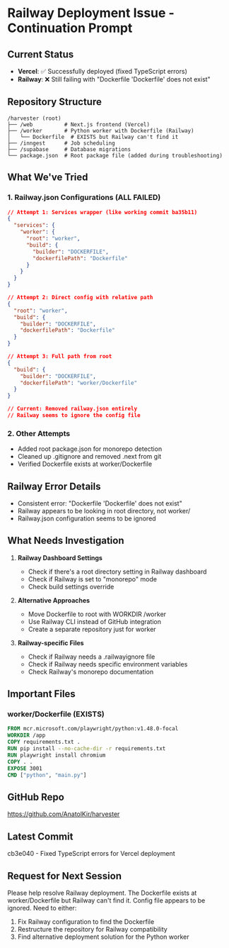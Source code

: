 # Railway Deployment Issue - Continuation Prompt

## Current Status
- **Vercel**: ✅ Successfully deployed (fixed TypeScript errors)
- **Railway**: ❌ Still failing with "Dockerfile 'Dockerfile' does not exist"

## Repository Structure
```
/harvester (root)
├── /web          # Next.js frontend (Vercel) 
├── /worker       # Python worker with Dockerfile (Railway)
│   └── Dockerfile  # EXISTS but Railway can't find it
├── /inngest      # Job scheduling
├── /supabase     # Database migrations
└── package.json  # Root package file (added during troubleshooting)
```

## What We've Tried

### 1. Railway.json Configurations (ALL FAILED)
```json
// Attempt 1: Services wrapper (like working commit ba35b11)
{
  "services": {
    "worker": {
      "root": "worker",
      "build": {
        "builder": "DOCKERFILE",
        "dockerfilePath": "Dockerfile"
      }
    }
  }
}

// Attempt 2: Direct config with relative path
{
  "root": "worker",
  "build": {
    "builder": "DOCKERFILE",
    "dockerfilePath": "Dockerfile"
  }
}

// Attempt 3: Full path from root
{
  "build": {
    "builder": "DOCKERFILE",
    "dockerfilePath": "worker/Dockerfile"
  }
}

// Current: Removed railway.json entirely
// Railway seems to ignore the config file
```

### 2. Other Attempts
- Added root package.json for monorepo detection
- Cleaned up .gitignore and removed .next from git
- Verified Dockerfile exists at worker/Dockerfile

## Railway Error Details
- Consistent error: "Dockerfile 'Dockerfile' does not exist"
- Railway appears to be looking in root directory, not worker/
- Railway.json configuration seems to be ignored

## What Needs Investigation

1. **Railway Dashboard Settings**
   - Check if there's a root directory setting in Railway dashboard
   - Check if Railway is set to "monorepo" mode
   - Check build settings override

2. **Alternative Approaches**
   - Move Dockerfile to root with WORKDIR /worker
   - Use Railway CLI instead of GitHub integration
   - Create a separate repository just for worker

3. **Railway-specific Files**
   - Check if Railway needs a .railwayignore file
   - Check if Railway needs specific environment variables
   - Check Railway's monorepo documentation

## Important Files

### worker/Dockerfile (EXISTS)
```dockerfile
FROM mcr.microsoft.com/playwright/python:v1.48.0-focal
WORKDIR /app
COPY requirements.txt .
RUN pip install --no-cache-dir -r requirements.txt
RUN playwright install chromium
COPY . .
EXPOSE 3001
CMD ["python", "main.py"]
```

## GitHub Repo
https://github.com/AnatolKir/harvester

## Latest Commit
cb3e040 - Fixed TypeScript errors for Vercel deployment

## Request for Next Session
Please help resolve Railway deployment. The Dockerfile exists at worker/Dockerfile but Railway can't find it. Config file appears to be ignored. Need to either:
1. Fix Railway configuration to find the Dockerfile
2. Restructure the repository for Railway compatibility
3. Find alternative deployment solution for the Python worker